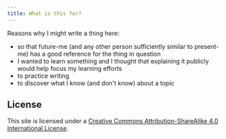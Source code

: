 ```yaml
---
title: What is this for?
---
```


Reasons why I might write a thing here:

 - so that future-me (and any other person sufficiently similar to present-me) has a good reference for the thing in question
 - I wanted to learn something and I thought that explaining it publicly would help focus my learning efforts
 - to practice writing
 - to discover what I know (and don't know) about a topic

## License

This site is licensed under a [Creative Commons Attribution-ShareAlike 4.0 International License][CC-BY-SA-4].

[CC-BY-SA-4]: http://creativecommons.org/licenses/by-sa/4.0/
